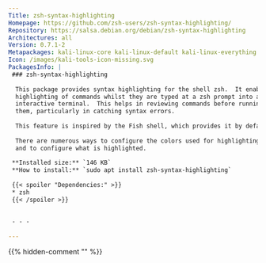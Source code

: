 ```yaml
---
Title: zsh-syntax-highlighting
Homepage: https://github.com/zsh-users/zsh-syntax-highlighting/
Repository: https://salsa.debian.org/debian/zsh-syntax-highlighting
Architectures: all
Version: 0.7.1-2
Metapackages: kali-linux-core kali-linux-default kali-linux-everything kali-linux-headless kali-linux-large kali-linux-nethunter kali-linux-wsl 
Icon: /images/kali-tools-icon-missing.svg
PackagesInfo: |
 ### zsh-syntax-highlighting
 
  This package provides syntax highlighting for the shell zsh.  It enables
  highlighting of commands whilst they are typed at a zsh prompt into an
  interactive terminal.  This helps in reviewing commands before running
  them, particularly in catching syntax errors.
   
  This feature is inspired by the Fish shell, which provides it by default.
   
  There are numerous ways to configure the colors used for highlighting,
  and to configure what is highlighted.
 
 **Installed size:** `146 KB`  
 **How to install:** `sudo apt install zsh-syntax-highlighting`  
 
 {{< spoiler "Dependencies:" >}}
 * zsh
 {{< /spoiler >}}
 
 
 - - -
 
---
```

{{% hidden-comment "<!--Do not edit anything above this line-->" %}}
